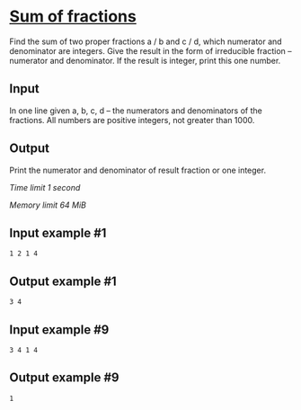 # [Sum of fractions](https://www.e-olymp.com/en/contests/8860/problems/76526)

Find the sum of two proper fractions a / b and c / d, which numerator and denominator are integers. Give 
the result in the form of irreducible fraction – numerator and denominator. If the result is integer, print 
this one number.

## Input

In one line given a, b, c, d – the numerators and denominators of the fractions. All numbers are positive integers, not greater than 1000.

## Output

Print the numerator and denominator of result fraction or one integer.

*Time limit 1 second*

*Memory limit 64 MiB*


## Input example #1

```
1 2 1 4
```

## Output example #1

```
3 4
```

## Input example #9

```
3 4 1 4
```


## Output example #9

```
1
```

